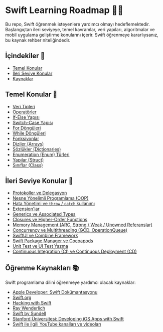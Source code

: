 # Swift Learning Roadmap 🚀📱

Bu repo, Swift öğrenmek isteyenlere yardımcı olmayı hedeflemektedir. Başlangıçtan ileri seviyeye, temel kavramlar, veri yapıları, algoritmalar ve mobil uygulama geliştirme konularını içerir. Swift öğrenmeye kararlıysanız, bu kaynak rehber niteliğindedir.

## İçindekiler 📖

- [Temel Konular](#temel-konular)
- [İleri Seviye Konular](#ileri-seviye-konular)
- [Kaynaklar](#kaynaklar)

## Temel Konular 🌱

- [Veri Tipleri]()
- [Operatörler]()
- [If-Else Yapısı]()
- [Switch-Case Yapısı]()
- [For Döngüleri]()
- [While Döngüleri]()
- [Fonksiyonlar]()
- [Diziler (Arrays)]()
- [Sözlükler (Dictionaries)]()
- [Enumeration (Enum) Türleri]()
- [Yapılar (Struct)]()
- [Sınıflar (Class)]()



## İleri Seviye Konular 🚀

- [Protokoller ve Delegasyon]()
- [Nesne Yönelimli Programlama (OOP)]()
- [Hata Yönetimi ve `throw` / `catch` kullanımı]()
- [Extension'lar]()
- [Generics ve Associated Types]()
- [Closures ve Higher-Order Functions]()
- [Memory Management (ARC, Strong / Weak / Unowned Referanslar)]()
- [Concurrency ve Multithreading (GCD, OperationQueue)]()
- [SwiftUI ve Combine Framework]()
- [Swift Package Manager ve Cocoapods]()
- [Unit Test ve UI Test Yazma]()
- [Continuous Integration (CI) ve Continuous Deployment (CD)]()

## Öğrenme Kaynakları 📚

Swift programlama dilini öğrenmeye yardımcı olacak kaynaklar:

- [Apple Developer: Swift Dokümantasyonu](https://developer.apple.com/swift/resources/)
- [Swift.org](https://swift.org/documentation/)
- [Hacking with Swift](https://www.hackingwithswift.com/)
- [Ray Wenderlich](https://www.raywenderlich.com/ios)
- [Swift by Sundell](https://www.swiftbysundell.com/)
- [Stanford Üniversitesi: Developing iOS Apps with Swift](https://cs193p.sites.stanford.edu/)
- [Swift ile ilgili YouTube kanalları ve videoları]("")